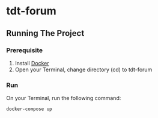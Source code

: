 # tdt-forum

Running The Project
----------------------
### Prerequisite
1) Install [Docker](https://www.docker.com/)
2) Open your Terminal, change directory (cd) to tdt-forum

### Run
On your Terminal, run the following command:
```
docker-compose up
```
